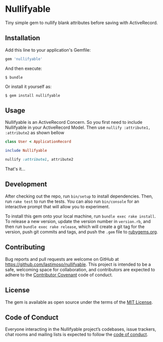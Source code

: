 # Nullifyable

Tiny simple gem to nullify blank attributes before saving with ActiveRecord.

## Installation

Add this line to your application's Gemfile:

```ruby
gem 'nullifyable'
```

And then execute:

    $ bundle

Or install it yourself as:

    $ gem install nullifyable

## Usage

Nullifyable is an ActiveRecord Concern. So you first need to include Nullifyable in your ActiveRecord Model. Then use `nullify :attribute1, :attribute2` as shown bellow

```ruby
class User < ApplicationRecord

include Nullifyable

nullify :attribute1, attribute2
```

That's it...

## Development

After checking out the repo, run `bin/setup` to install dependencies. Then, run `rake test` to run the tests. You can also run `bin/console` for an interactive prompt that will allow you to experiment.

To install this gem onto your local machine, run `bundle exec rake install`. To release a new version, update the version number in `version.rb`, and then run `bundle exec rake release`, which will create a git tag for the version, push git commits and tags, and push the `.gem` file to [rubygems.org](https://rubygems.org).

## Contributing

Bug reports and pull requests are welcome on GitHub at https://github.com/lastimoso/nullifyable. This project is intended to be a safe, welcoming space for collaboration, and contributors are expected to adhere to the [Contributor Covenant](http://contributor-covenant.org) code of conduct.

## License

The gem is available as open source under the terms of the [MIT License](https://opensource.org/licenses/MIT).

## Code of Conduct

Everyone interacting in the Nullifyable project’s codebases, issue trackers, chat rooms and mailing lists is expected to follow the [code of conduct](https://github.com/lastimoso/nullifyable/blob/master/CODE_OF_CONDUCT.md).
